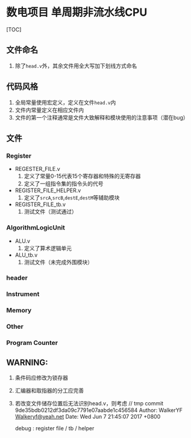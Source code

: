 # 数电项目 单周期非流水线CPU
[TOC]
## 文件命名
1. 除了`head.v`外，其余文件用全大写加下划线方式命名

## 代码风格
1. 全局常量使用宏定义，定义在文件`head.v`内
2. 文件内常量定义在相应文件内
3. 文件的第一个注释通常是文件大致解释和模块使用的注意事项（潜在bug）

## 文件
### Register
- REGESTER_FILE.v
    1. 定义了常量0-15代表15个寄存器和特殊的无寄存器
    2. 定义了一组指令集的指令头的代号
- REGISTER_FILE_HELPER.v
    1. 定义了`srcA`,`srcB`,`destE`,`destM`等辅助模块
- REGISTER_FILE_tb.v
    1. 测试文件（测试通过）    

### AlgorithmLogicUnit
- ALU.v
	1. 定义了算术逻辑单元
- ALU_tb.v
	1. 测试文件（未完成外围模块）

### header

### Instrument

### Memory

### Other

### Program Counter

## WARNING:
1. 条件码应修改为锁存器
2. 汇编器和取指器的分工应完善
3. 若改变文件储存位置后无法识别head.v，则考虑
// tmp
commit 9de35bdb0212df3da09c7791e07aabde1c456584
Author: WalkerYF <Walkeryf@yeah.net>
Date:   Wed Jun 7 21:45:07 2017 +0800

    debug : register file / tb / helper

